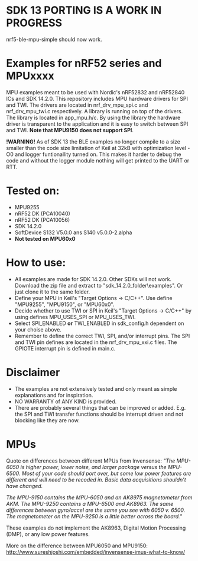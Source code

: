# SDK 13 PORTING IS A WORK IN PROGRESS
nrf5-ble-mpu-simple should now work.

# Examples for nRF52 series and MPUxxxx
MPU examples meant to be used with Nordic's nRF52832 and nRF52840 ICs and SDK 14.2.0. 
This repository includes MPU hardware drivers for SPI and TWI. The drivers are located in nrf_drv_mpu_spi.c and nrf_drv_mpu_twi.c respectively. A library is running on top of the drivers. The library is located in app_mpu.h/c. By using the library the hardware driver is transparent to the application and it is easy to switch between SPI and TWI. <b>Note that MPU9150 does not support SPI</b>.

<b>!WARNING!</b>
As of SDK 13 the BLE examples no longer compile to a size smaller than the code size limitation of Keil at 32kB with optimization level -O0 and logger funtionallity turned on. This makes it harder to debug the code and without the logger module nothing will get printed to the UART or RTT.

# Tested on:
* MPU9255
* nRF52 DK (PCA10040)
* nRF52 DK (PCA10056)
* SDK 14.2.0
* SoftDevice S132 V5.0.0 ans S140 v5.0.0-2.alpha
* <b>Not tested on MPU60x0</b>

# How to use:
* All examples are made for SDK 14.2.0. Other SDKs will not work. Download the zip file and extract to "sdk_14.2.0_folder\examples". Or just clone it to the same folder. 
* Define your MPU in Keil's "Target Options -> C/C++". Use define "MPU9255", "MPU9150", or "MPU60x0".
* Decide whether to use TWI or SPI in Keil's "Target Options -> C/C++" by using defines MPU_USES_SPI or MPU_USES_TWI.
* Select SPI_ENABLED <b>or</b> TWI_ENABLED in sdk_config.h dependent on your choise above. 
* Remember to define the correct TWI, SPI, and/or interrupt pins. The SPI and TWI pin defines are located in the nrf_drv_mpu_xxi.c files. The GPIOTE interrupt pin is defined in main.c.

# Disclaimer
 * The examples are not extensively tested and only meant as simple explanations and for inspiration. 
 * NO WARRANTY of ANY KIND is provided.
 * There are probably several things that can be improved or added. E.g. the SPI and TWI transfer functions should be interrupt driven and not blocking like they are now. 

# MPUs
Quote on differences between different MPUs from Invensense:
<i>"The MPU-6050 is higher power, lower noise, and larger package versus the MPU-6500. Most of your code should port over, but some low power features are different and will need to be recoded in. Basic data acquisitions shouldn’t have changed.

The MPU-9150 contains the MPU-6050 and an AK8975 magnetometer from AKM. The MPU-9250 contains a MPU-6500 and AK8963. The same differences between gyro/accel are the same you see with 6050 v. 6500. The magnetometer on the MPU-9250 is a little better across the board."</i>

These examples do not implement the AK8963, Digital Motion Processing (DMP), or any low power features.

More on the difference between MPU6050 and MPU9150: http://www.sureshjoshi.com/embedded/invensense-imus-what-to-know/
